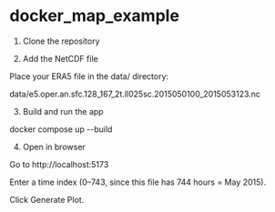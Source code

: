 # docker_map_example

1. Clone the repository
   
3. Add the NetCDF file

Place your ERA5 file in the data/ directory:

data/e5.oper.an.sfc.128_167_2t.ll025sc.2015050100_2015053123.nc

3. Build and run the app
   
docker compose up --build

4. Open in browser

Go to http://localhost:5173

Enter a time index (0–743, since this file has 744 hours = May 2015).

Click Generate Plot.
